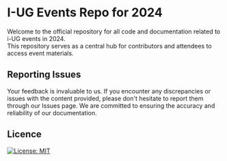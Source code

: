 # I-UG Events Repo for 2024

Welcome to the official repository for all code and documentation related to i-UG events in 2024.  
This repository serves as a central hub for contributors and attendees to access event materials.

## Reporting Issues

Your feedback is invaluable to us. If you encounter any discrepancies or issues with the content provided, please don't hesitate to report them through our Issues page. We are committed to ensuring the accuracy and reliability of our documentation.

## Licence

[![License: MIT](https://img.shields.io/badge/License-MIT-yellow.svg)](https://opensource.org/licenses/MIT)
